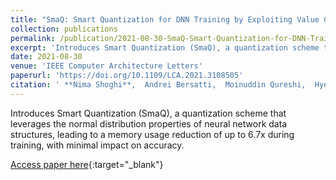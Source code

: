 ```yaml
---
title: "SmaQ: Smart Quantization for DNN Training by Exploiting Value Clustering"
collection: publications
permalink: /publication/2021-08-30-SmaQ-Smart-Quantization-for-DNN-Training-by-Exploiting-Value-Clustering
excerpt: 'Introduces Smart Quantization (SmaQ), a quantization scheme that leverages the normal distribution properties of neural network data structures, leading to a memory usage reduction of up to 6.7x during training, with minimal impact on accuracy.'
date: 2021-08-30
venue: 'IEEE Computer Architecture Letters'
paperurl: 'https://doi.org/10.1109/LCA.2021.3108505'
citation: ' **Nima Shoghi**,  Andrei Bersatti,  Moinuddin Qureshi,  Hyesoon Kim, &quot;SmaQ: Smart Quantization for DNN Training by Exploiting Value Clustering.&quot; IEEE Computer Architecture Letters, 2021.'
---
```

Introduces Smart Quantization (SmaQ), a quantization scheme that leverages the normal distribution properties of neural network data structures, leading to a memory usage reduction of up to 6.7x during training, with minimal impact on accuracy.

[Access paper here](https://doi.org/10.1109/LCA.2021.3108505){:target="_blank"}
